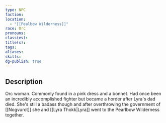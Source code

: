 ```yaml
---
type: NPC
faction: 
location:
  - "[[Pealbow Wilderness]]"
race: Orc
pronouns: 
class(es): 
title(s): 
tags: 
aliases: 
skills:
dg-publish: true
---
```

## Description
Orc woman. Commonly found in a pink dress and a bonnet. Had once been an incredibly accomplished fighter but became a horder after Lyra's dad died. She's still a badass though and after overthrowing the government of [[Nogvurot]] she and [[Lyra Thokk|Lyra]] went to the Pearlbow Wilderness together.